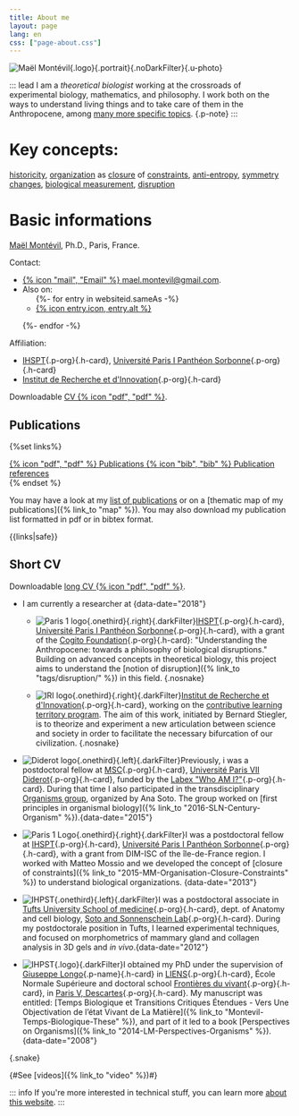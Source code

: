```yaml
---
title: About me
layout: page
lang: en
css: ["page-about.css"]
---
```

<div class="h-card wrap">

![Maël Montévil](/assets/me/Montevil.jpg){.logo}{.portrait}{.noDarkFilter}{.u-photo}

::: lead
I am a *theoretical biologist* working at the crossroads of experimental biology, mathematics, and philosophy. I work both on the ways to understand living things and to take care of them in the Anthropocene, among [many more specific topics](/tags/). {.p-note}
::: 

 # Key concepts:
 <a href="/tags/historicity">historicity</a>,  <a href="/tags/organization">organization</a> as <a href="/tags/closure">closure</a> of <a href="/tags/constraints">constraints</a>, <a href="/tags/anti-entropy">anti-entropy</a>, <a href="/tags/symmetry">symmetry changes</a>, <a href="/tags/measurement">biological measurement</a>, <a href="/tags/disruption">disruption</a>

 
# Basic informations

<p>
<a class="p-name u-url u-uid" href="https://montevil.org">Maël Montévil</a>, <span class="p-honorific-suffix">Ph.D.</span>, <span class="p-locality">Paris</span>, <span class="p-country-name">France</span>. 
</p>

Contact: 
* <a class="u-email" href="mailto:mael.montevil@gmail.com">{% icon "mail", "Email" %} mael.montevil@gmail.com</a>. 
* Also on: <ul class=" horizontalFlex">
{%- for entry in websiteid.sameAs -%}
  <li><a rel="me" href="{{entry.url}}" title="{{entry.alt}}"  class="u-url"  >{% icon entry.icon, entry.alt %}</a></li> 
{%- endfor -%}
</ul>



Affiliation: 
* [IHSPT](https://www.ihpst.cnrs.fr/){.p-org}{.h-card}, [Université Paris I Panthéon Sorbonne](https://www.pantheonsorbonne.fr/){.p-org}{.h-card}
* [Institut de Recherche et d'Innovation](https://www.iri.centrepompidou.fr/){.p-org}{.h-card}


Downloadable  <a class="" href=/assets/pdf/cv_Montevil_2019_en.pdf >CV {% icon "pdf", "pdf" %}</a>.



</div>



<section class="wrap">

# Publications

{%set links%}
<div style="--flow-space: 1em;">
<a  class="buttonlink" href=/assets/pdf/publications_Montevil2-en.pdf >{% icon "pdf", "pdf" %}  Publications </a> 
<a class="buttonlink" href=/assets/bib/bibM.bib >{% icon "bib", "bib" %}  Publication references </a>
</div>
{% endset %}

You may have a look at my [list of publications](/publications/publicationsbyType/)  or on a [thematic map of my publications]({% link_to "map" %}). You may also download my publication list formatted in pdf or in bibtex format.

{{links|safe}}
</section>

<section class="wrap">

# Short CV

Downloadable   <a class="" href=/assets/pdf/cv_Montevil_2019_en.pdf >long CV {% icon "pdf", "pdf" %}</a>.


* I am currently a researcher at {data-date="2018"}
    * ![Paris 1 logo](/assets/logos/paris1.svg){.onethird}{.right}{.darkFilter}[IHSPT](https://www.ihpst.cnrs.fr/){.p-org}{.h-card}, [Université Paris I Panthéon Sorbonne](https://www.pantheonsorbonne.fr/){.p-org}{.h-card}, with a grant of the [Cogito Foundation](https://www.cogitofoundation.ch/en/home){.p-org}{.h-card}: "Understanding the Anthropocene: towards a philosophy of biological disruptions." 
    Building on advanced concepts in theoretical biology, this project aims to understand the [notion of disruption]({% link_to "tags/disruption/" %}) in this field. {.nosnake}
    
    * ![IRI logo](/assets/logos/iri.png){.onethird}{.right}{.darkFilter}[Institut de Recherche et d'Innovation](https://www.iri.centrepompidou.fr/){.p-org}{.h-card}, working on the [contributive learning territory program](https://recherchecontributive.org/).
    The aim of this work, initiated by Bernard Stiegler, is to theorize and experiment a new articulation between science and society in order to facilitate the necessary bifurcation of our civilization. {.nosnake}
    
* ![Diderot logo](/assets/logos/diderot.png){.onethird}{.left}{.darkFilter}Previously, i was a postdoctoral fellow at [MSC](http://www.msc.univ-paris-diderot.fr/){.p-org}{.h-card}, [Université Paris VII Diderot](https://u-paris.fr/){.p-org}{.h-card}, funded by the [Labex "Who AM I?"](http://www.labex-whoami.org/){.p-org}{.h-card}. During that time I also participated in the transdisciplinary [Organisms group](https://chairepascalbio.wordpress.com/), organized by Ana Soto. The group worked on [first principles in organismal biology]({% link_to "2016-SLN-Century-Organism" %}).{data-date="2015"}
* ![Paris 1 Logo](/assets/logos/paris1.svg){.onethird}{.right}{.darkFilter}I was a postdoctoral fellow at [IHSPT](https://www.ihpst.cnrs.fr/){.p-org}{.h-card}, [Université Paris I Panthéon Sorbonne](https://www.pantheonsorbonne.fr/){.p-org}{.h-card}, with a grant from DIM-ISC of the île-de-France region. I worked with Matteo Mossio and we developed the concept of [closure of constraints]({% link_to "2015-MM-Organisation-Closure-Constraints" %}) to understand biological organizations. {data-date="2013"}
* ![IHPST](/assets/logos/tufts.png){.onethird}{.left}{.darkFilter}I was a postdoctoral associate in [Tufts University School of medicine](https://medicine.tufts.edu/){.p-org}{.h-card}, dept. of Anatomy and cell biology, [Soto and Sonnenschein Lab](https://sites.tufts.edu/sotosonnlab/){.p-org}{.h-card}. During my postdoctorale position in Tufts, I learned experimental techniques, and focused on morphometrics of mammary gland and collagen analysis in 3D gels and _in vivo_.{data-date="2012"}
* ![IHPST](/assets/talks/ENS.png){.logo}{.darkFilter}I obtained my PhD under the supervision of [Giuseppe Longo](https://www.di.ens.fr/users/longo/){.p-name}{.h-card} in [LIENS](https://www.di.ens.fr/){.p-org}{.h-card}, École Normale Supérieure and doctoral school [Frontières du vivant](https://www.fdv-paris.org/){.p-org}{.h-card}, in [Paris V, Descartes](https://www.univ-paris5.fr/){.p-org}{.h-card}.
My manuscript was entitled: [Temps Biologique et Transitions Critiques Étendues - Vers Une Objectivation de l’état Vivant de La Matière]({% link_to "Montevil-Temps-Biologique-These" %}), and part of it led to a book [Perspectives on Organisms]({% link_to  "2014-LM-Perspectives-Organisms" %}). {data-date="2008"}

{.snake}

</section>

{#See [videos]({% link_to "video" %})#}

::: info
If you're more interested in technical stuff, you can learn more [about this website](/about/the-website.html).
:::

